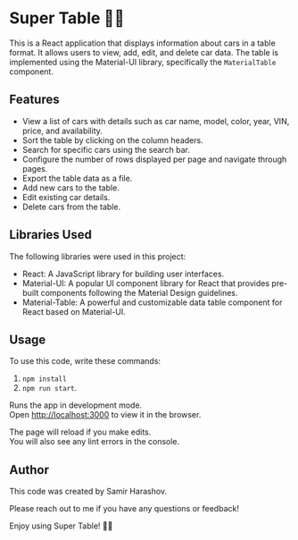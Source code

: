# Super Table 🦸‍♂

This is a React application that displays information about cars in a table format. It allows users to view, add, edit, and delete car data. The table is implemented using the Material-UI library, specifically the `MaterialTable` component.

## Features

- View a list of cars with details such as car name, model, color, year, VIN, price, and availability.
- Sort the table by clicking on the column headers.
- Search for specific cars using the search bar.
- Configure the number of rows displayed per page and navigate through pages.
- Export the table data as a file.
- Add new cars to the table.
- Edit existing car details.
- Delete cars from the table.

## Libraries Used

The following libraries were used in this project:

- React: A JavaScript library for building user interfaces.
- Material-UI: A popular UI component library for React that provides pre-built components following the Material Design guidelines.
- Material-Table: A powerful and customizable data table component for React based on Material-UI.
  
## Usage

To use this code, write these commands:

1. `npm install`
2. `npm run start`.

Runs the app in development mode.<br />
Open [http://localhost:3000](http://localhost:3000) to view it in the browser.

The page will reload if you make edits.<br />
You will also see any lint errors in the console.

## Author

This code was created by Samir Harashov.

Please reach out to me if you have any questions or feedback!

Enjoy using Super Table! 🚗🚀
